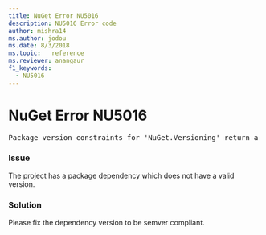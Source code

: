```yaml
---
title: NuGet Error NU5016
description: NU5016 Error code
author: mishra14
ms.author: jodou
ms.date: 8/3/2018
ms.topic:   reference
ms.reviewer: anangaur
f1_keywords: 
  - NU5016
---
```


# NuGet Error NU5016
<pre>Package version constraints for 'NuGet.Versioning' return a version range that is empty.</pre>

### Issue

The project has a package dependency which does not have a valid version.


### Solution

Please fix the dependency version to be semver compliant.

